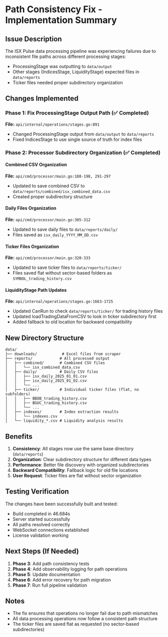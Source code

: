 # Path Consistency Fix - Implementation Summary

## Issue Description
The ISX Pulse data processing pipeline was experiencing failures due to inconsistent file paths across different processing stages:
- ProcessingStage was outputting to `data/output`
- Other stages (IndicesStage, LiquidityStage) expected files in `data/reports`
- Ticker files needed proper subdirectory organization

## Changes Implemented

### Phase 1: Fix ProcessingStage Output Path (✅ Completed)
**File:** `api/internal/operations/stages.go:891`
- Changed ProcessingStage output from `data/output` to `data/reports`
- Fixed IndicesStage to use single source of truth for index files

### Phase 2: Processor Subdirectory Organization (✅ Completed)

#### Combined CSV Organization
**File:** `api/cmd/processor/main.go:188-198, 291-297`
- Updated to save combined CSV to `data/reports/combined/isx_combined_data.csv`
- Created proper subdirectory structure

#### Daily Files Organization  
**File:** `api/cmd/processor/main.go:305-312`
- Updated to save daily files to `data/reports/daily/`
- Files saved as `isx_daily_YYYY_MM_DD.csv`

#### Ticker Files Organization
**File:** `api/cmd/processor/main.go:320-333`
- Updated to save ticker files to `data/reports/ticker/`
- Files saved flat without sector-based folders as `SYMBOL_trading_history.csv`

#### LiquidityStage Path Updates
**File:** `api/internal/operations/stages.go:1663-1725`
- Updated CanRun to check `data/reports/ticker/` for trading history files
- Updated loadTradingDataFromCSV to look in ticker subdirectory first
- Added fallback to old location for backward compatibility

## New Directory Structure

```
data/
├── downloads/           # Excel files from scraper
├── reports/            # All processed output
│   ├── combined/       # Combined CSV files
│   │   └── isx_combined_data.csv
│   ├── daily/          # Daily CSV files
│   │   ├── isx_daily_2025_01_01.csv
│   │   ├── isx_daily_2025_01_02.csv
│   │   └── ...
│   ├── ticker/         # Individual ticker files (flat, no subfolders)
│   │   ├── BBOB_trading_history.csv
│   │   ├── BGUC_trading_history.csv
│   │   └── ...
│   ├── indexes/        # Index extraction results
│   │   └── indexes.csv
│   └── liquidity_*.csv # Liquidity analysis results
```

## Benefits

1. **Consistency**: All stages now use the same base directory (`data/reports`)
2. **Organization**: Clear subdirectory structure for different data types
3. **Performance**: Better file discovery with organized subdirectories
4. **Backward Compatibility**: Fallback logic for old file locations
5. **User Request**: Ticker files are flat without sector organization

## Testing Verification

The changes have been successfully built and tested:
- Build completed in 46.684s
- Server started successfully
- All paths resolved correctly
- WebSocket connections established
- License validation working

## Next Steps (If Needed)

1. **Phase 3**: Add path consistency tests
2. **Phase 4**: Add observability logging for path operations
3. **Phase 5**: Update documentation
4. **Phase 6**: Add error recovery for path migration
5. **Phase 7**: Run full pipeline validation

## Notes

- The fix ensures that operations no longer fail due to path mismatches
- All data processing operations now follow a consistent path structure
- The ticker files are saved flat as requested (no sector-based subdirectories)